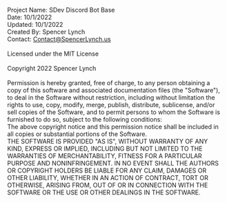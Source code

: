    Project Name: SDev Discord Bot Base <br />
   Date: 10/1/2022 <br />
   Updated: 10/1/2022 <br />
   Created By: Spencer Lynch <br />
   Contact: Contact@SpencerLynch.us <br />
<br />
   Licensed under the MIT License <br />
   <br />
Copyright 2022 Spencer Lynch <br />
<br />
Permission is hereby granted, free of charge, to any person obtaining a copy of this software and associated documentation files (the "Software"), to deal in the Software without restriction, including without limitation the rights to use, copy, modify, merge, publish, distribute, sublicense, and/or sell copies of the Software, and to permit persons to whom the Software is furnished to do so, subject to the following conditions:
<br />
The above copyright notice and this permission notice shall be included in all copies or substantial portions of the Software.
<br />
THE SOFTWARE IS PROVIDED "AS IS", WITHOUT WARRANTY OF ANY KIND, EXPRESS OR IMPLIED, INCLUDING BUT NOT LIMITED TO THE WARRANTIES OF MERCHANTABILITY, FITNESS FOR A PARTICULAR PURPOSE AND NONINFRINGEMENT. IN NO EVENT SHALL THE AUTHORS OR COPYRIGHT HOLDERS BE LIABLE FOR ANY CLAIM, DAMAGES OR OTHER LIABILITY, WHETHER IN AN ACTION OF CONTRACT, TORT OR OTHERWISE, ARISING FROM, OUT OF OR IN CONNECTION WITH THE SOFTWARE OR THE USE OR OTHER DEALINGS IN THE SOFTWARE.
